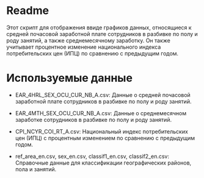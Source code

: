 # Readme
Этот скрипт для отображения ввиде графиков данных, относящиеся к средней почасовой заработной плате сотрудников в разбивке по полу и роду занятий, 
а также среднемесячному заработку. Он также учитывает процентное изменение национального индекса потребительских цен (ИПЦ) по сравнению с предыдущим годом.

# Используемые данные
- EAR_4HRL_SEX_OCU_CUR_NB_A.csv: Данные о средней почасовой заработной плате сотрудников в разбивке по полу и роду занятий.

- EAR_4MTH_SEX_OCU_CUR_NB_A.csv: Данные о среднемесячном заработке сотрудников в разбивке по полу и роду занятий.

- CPI_NCYR_COI_RT_A.csv: Национальный индекс потребительских цен (ИПЦ) с процентным изменением по сравнению с предыдущим годом.

- ref_area_en.csv, sex_en.csv, classif1_en.csv, classif2_en.csv: Справочные данные для классификации географических районов, пола и занятий.
